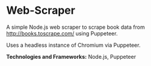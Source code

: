 # Web-Scraper

A simple Node.js web scraper to scrape book data from <http://books.toscrape.com/> using Puppeteer.

Uses a headless instance of Chromium via Puppeteer.

**Technologies and Frameworks:** Node.js, Puppeteer
